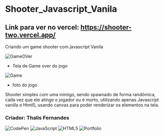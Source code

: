 # Shooter_Javascript_Vanila

## Link para ver no vercel: https://shooter-two.vercel.app/
Criando um game shooter com javascript Vanila

![GameOVer](https://i.pinimg.com/originals/52/d1/e2/52d1e26019d29b4a00fa80c34e5c70d8.jpg)  
- Tela de Game over do jogo  
   
![Game](https://i.pinimg.com/originals/b4/33/de/b433de5b5866c8500d22bb91e0b7d226.jpg)  
- foto do jogo  

Shooter simples com uma inimigo, sendo spawnado de forma randômica, cada vez que ele atinge o jogador ou é morto, utilizando apenas Javascript vanilla e 
Html5, usando canvas para poder renderizar os elementos na tela.









### Criador: Thalis Fernandes
![CodePen](https://img.shields.io/badge/Codepen-000000?style=for-the-badge&logo=codepen&logoColor=white)
![JavaScript](https://img.shields.io/badge/javascript-%23323330.svg?style=for-the-badge&logo=javascript&logoColor=%23F7DF1E)
![HTML5](https://img.shields.io/badge/html5-%23E34F26.svg?style=for-the-badge&logo=html5&logoColor=white)
![Portfolio](https://img.shields.io/badge/Portfolio-%23000000.svg?style=for-the-badge&logo=firefox&logoColor=#FF7139)



